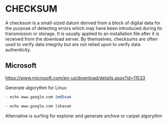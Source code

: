 # CHECKSUM

A checksum is a small-sized datum derived from a block of digital data for the purpose of detecting errors which may have been introduced during its transmission or storage. It is usually applied to an installation file after it is received from the download server. By themselves, checksums are often used to verify data integrity but are not relied upon to verify data authenticity.

## Microsoft
https://www.microsoft.com/en-us/download/details.aspx?id=11533

Generate algorythm for Linux
```sh
- echo www.google.com |md5sum

- echo www.google.com |shasum
```

Alternative is surfing for explorer and generate archive or carpet algorythm
